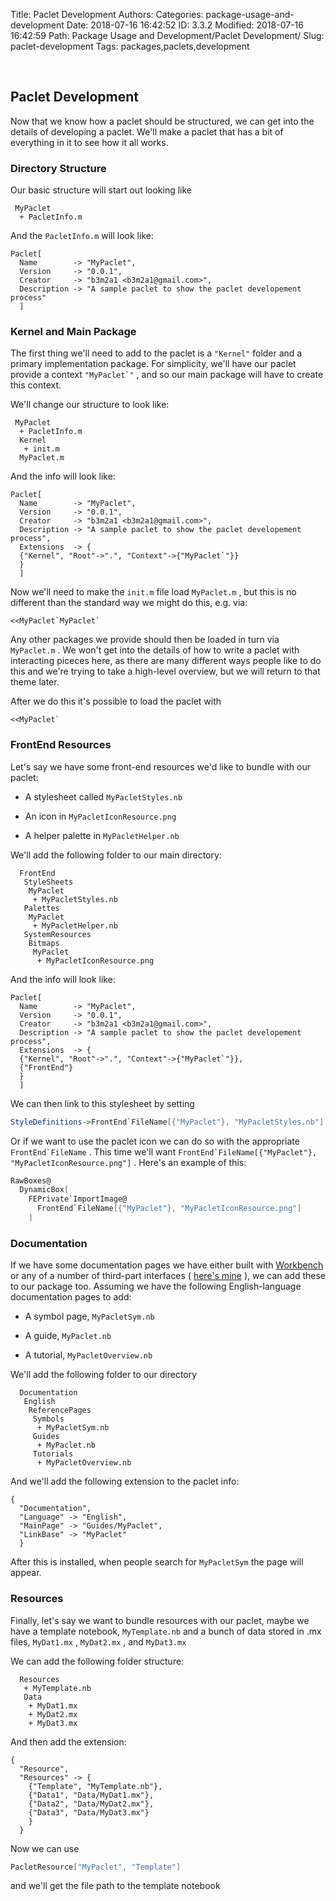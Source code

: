 Title: Paclet Development
Authors: 
Categories: package-usage-and-development
Date: 2018-07-16 16:42:52
ID: 3.3.2
Modified: 2018-07-16 16:42:59
Path: Package Usage and Development/Paclet Development/
Slug: paclet-development
Tags: packages,paclets,development

<a id="paclet-development" style="width:0;height:0;margin:0;padding:0;">&zwnj;</a>

## Paclet Development

Now that we know how a paclet should be structured, we can get into the details of developing a paclet. We'll make a paclet that has a bit of everything in it to see how it all works.

### Directory Structure

Our basic structure will start out looking like

```none
 MyPaclet 
  + PacletInfo.m
```

And the  ```PacletInfo.m```  will look like:

    Paclet[
      Name        -> "MyPaclet",
      Version     -> "0.0.1",
      Creator     -> "b3m2a1 <b3m2a1@gmail.com>",
      Description -> "A sample paclet to show the paclet developement process"
      ]

### Kernel and Main Package

The first thing we'll need to add to the paclet is a  ```"Kernel"```  folder and a primary implementation package. For simplicity, we'll have our paclet provide a context  ```"MyPaclet`"``` , and so our main package will have to create this context.

We'll change our structure to look like:

```none
 MyPaclet 
  + PacletInfo.m 
  Kernel 
   + init.m 
  MyPaclet.m
```

And the info will look like:

    Paclet[
      Name        -> "MyPaclet",
      Version     -> "0.0.1",
      Creator     -> "b3m2a1 <b3m2a1@gmail.com>",
      Description -> "A sample paclet to show the paclet developement process",
      Extensions  -> {
      {"Kernel", "Root"->".", "Context"->{"MyPaclet`"}}
      }
      ]

Now we'll need to make the  ```init.m```  file load  ```MyPaclet.m``` , but this is no different than the standard way we might do this, e.g. via:

    <<MyPaclet`MyPaclet`

Any other packages we provide should then be loaded in turn via  ```MyPaclet.m``` . We won't get into the details of how to write a paclet with interacting piceces here, as there are many different ways people like to do this and we're trying to take a high-level overview, but we will return to that theme later.

After we do this it's possible to load the paclet with

    <<MyPaclet`

### FrontEnd Resources

Let's say we have some front-end resources we'd like to bundle with our paclet:

* A stylesheet called  ```MyPacletStyles.nb```

* An icon in  ```MyPacletIconResource.png```

* A helper palette in  ```MyPacletHelper.nb```

We'll add the following folder to our main directory:

```none
  FrontEnd 
   StyleSheets 
    MyPaclet 
     + MyPacletStyles.nb 
   Palettes 
    MyPaclet 
     + MyPacletHelper.nb 
   SystemResources 
    Bitmaps 
     MyPaclet 
      + MyPacletIconResource.png
```

And the info will look like:

    Paclet[
      Name        -> "MyPaclet",
      Version     -> "0.0.1",
      Creator     -> "b3m2a1 <b3m2a1@gmail.com>",
      Description -> "A sample paclet to show the paclet developement process",
      Extensions  -> {
      {"Kernel", "Root"->".", "Context"->{"MyPaclet`"}},
      {"FrontEnd"}
      }
      ]

We can then link to this stylesheet by setting 

```mathematica
StyleDefinitions->FrontEnd`FileName[{"MyPaclet"}, "MyPacletStyles.nb"]
```

Or if we want to use the paclet icon we can do so with the appropriate  ```FrontEnd`FileName``` . This time we'll want  ```FrontEnd`FileName[{"MyPaclet"}, "MyPacletIconResource.png"]``` . Here's an example of this:

```mathematica
RawBoxes@
  DynamicBox[
    FEPrivate`ImportImage@
      FrontEnd`FileName[{"MyPaclet"}, "MyPacletIconResource.png"]
    ]
```

### Documentation

If we have some documentation pages we have either built with  [Workbench](https://reference.wolfram.com/workbench/index.jsp?topic=%2Fcom.wolfram.eclipse.help%2Fhtml%2Ftasks%2Fdocumentationpaclets%2Fbuild.html)  or any of a number of third-part interfaces ( [here's mine](https://github.com/b3m2a1/mathematica-BTools/wiki/Documentation) ), we can add these to our package too. Assuming we have the following English-language documentation pages to add:

* A symbol page,  ```MyPacletSym.nb```

* A guide,  ```MyPaclet.nb```

* A tutorial,  ```MyPacletOverview.nb```

We'll add the following folder to our directory

```none
  Documentation 
   English 
    ReferencePages 
     Symbols 
      + MyPacletSym.nb 
     Guides 
      + MyPaclet.nb 
     Tutorials 
      + MyPacletOverview.nb
```

And we'll add the following extension to the paclet info:

    {
      "Documentation", 
      "Language" -> "English",
      "MainPage" -> "Guides/MyPaclet",
      "LinkBase" -> "MyPaclet"
      }

After this is installed, when people search for  ```MyPacletSym```  the page will appear.

### Resources

Finally, let's say we want to bundle resources with our paclet, maybe we have a template notebook,  ```MyTemplate.nb```  and a bunch of data stored in .mx files,  ```MyDat1.mx``` ,  ```MyDat2.mx``` , and  ```MyDat3.mx```

We can add the following folder structure:

```none
  Resources 
   + MyTemplate.nb 
   Data 
    + MyDat1.mx 
    + MyDat2.mx 
    + MyDat3.mx
```

And then add the extension:

    {
      "Resource", 
      "Resources" -> {
        {"Template", "MyTemplate.nb"},
        {"Data1", "Data/MyDat1.mx"},
        {"Data2", "Data/MyDat2.mx"},
        {"Data3", "Data/MyDat3.mx"}
        }
      }

Now we can use

```mathematica
PacletResource["MyPaclet", "Template"]
```

and we'll get the file path to the template notebook